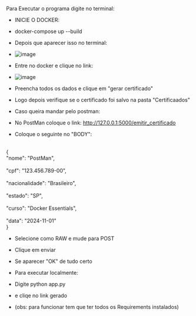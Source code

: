 Para Executar o programa digite no terminal:

- INICIE O DOCKER:
- docker-compose up --build
- Depois que aparecer isso no terminal:
- ![image](https://github.com/user-attachments/assets/010aaec2-8bd5-417b-a0b5-f204f379d282)

- Entre no docker e clique no link:
- ![image](https://github.com/user-attachments/assets/bb9f8548-3bad-4526-8700-43ea9e088aa4)

- Preencha todos os dados e clique em "gerar certificado"
- Logo depois verifique se o certificado foi salvo na pasta "Certificaados"

- Caso queira mandar pelo postman:
- No PostMan coloque o link: http://127.0.0.1:5000/emitir_certificado
- Coloque o seguinte no "BODY":
<br>
{
<br>
  "nome": "PostMan",  
  </br>
  <br>
  "cpf": "123.456.789-00",
  </br>
  <br>
  "nacionalidade": "Brasileiro",
  </br>
  <br>
  "estado": "SP",
  </br>
  <br>
  "curso": "Docker Essentials",
  </br>
  <br>
  "data": "2024-11-01"
  </br>
}

- Selecione como RAW e mude para POST
- Clique em enviar
- Se aparecer "OK" de tudo certo

- Para executar localmente:
- Digite python app.py
- e cliqe no link gerado
- (obs: para funcionar tem que ter todos os Requirements instalados)
